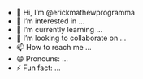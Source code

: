 - 👋 Hi, I’m @erickmathewprogramma
- 👀 I’m interested in ...
- 🌱 I’m currently learning ...
- 💞️ I’m looking to collaborate on ...
- 📫 How to reach me ...
- 😄 Pronouns: ...
- ⚡ Fun fact: ...

<!---
erickmathewprogramma/erickmathewprogramma is a ✨ special ✨ repository because its `README.md` (this file) appears on your GitHub profile.
You can click the Preview link to take a look at your changes.
--->
